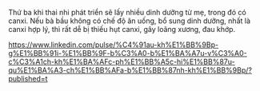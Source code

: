 Thứ ba khi thai nhi phát triển sẽ lấy nhiều dinh dưỡng từ mẹ, trong đó có canxi. Nếu bà bầu không có chế độ ăn uống, bổ sung dinh dưỡng, nhất là canxi hợp lý, thì rất dễ bị thiếu hụt canxi, gây loãng xương, đau khớp.




https://www.linkedin.com/pulse/%C4%91au-kh%E1%BB%9Bp-g%E1%BB%91i-%E1%BB%9F-b%C3%A0-b%E1%BA%A7u-v%C3%A0-c%C3%A1ch-kh%E1%BA%AFc-ph%E1%BB%A5c-hi%E1%BB%87u-qu%E1%BA%A3-ch%E1%BB%AFa-b%E1%BB%87nh-kh%E1%BB%9Bp/?published=t
